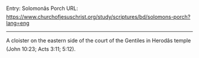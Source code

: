 Entry: Solomonâs Porch
URL: https://www.churchofjesuschrist.org/study/scriptures/bd/solomons-porch?lang=eng

---

A cloister on the eastern side of the court of the Gentiles in Herodâs temple (John 10:23; Acts 3:11; 5:12).
